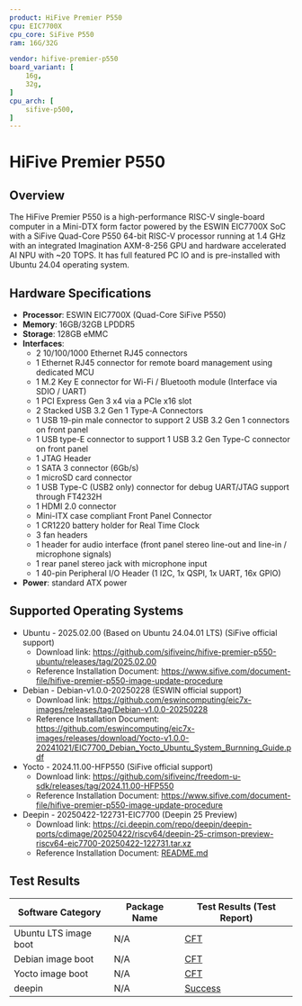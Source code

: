 ```yaml
---
product: HiFive Premier P550
cpu: EIC7700X
cpu_core: SiFive P550
ram: 16G/32G

vendor: hifive-premier-p550
board_variant: [
    16g,
    32g,
]
cpu_arch: [
    sifive-p500,
]
---
```


# HiFive Premier P550

## Overview

The HiFive Premier P550 is a high-performance RISC-V single-board computer in a Mini-DTX form factor powered by the ESWIN EIC7700X SoC with a SiFive Quad-Core P550 64-bit RISC-V processor running at 1.4 GHz with an integrated Imagination AXM-8-256 GPU and hardware accelerated AI NPU with ~20 TOPS. It has full featured PC IO and is pre-installed with Ubuntu 24.04 operating system.

## Hardware Specifications

- **Processor**: ESWIN EIC7700X (Quad-Core SiFive P550)
- **Memory**: 16GB/32GB LPDDR5
- **Storage**: 128GB eMMC
- **Interfaces**:
  - 2 10/100/1000 Ethernet RJ45 connectors
  - 1 Ethernet RJ45 connector for remote board management using dedicated MCU
  - 1 M.2 Key E connector for Wi-Fi / Bluetooth module (Interface via SDIO / UART)
  - 1 PCI Express Gen 3 x4 via a PCIe x16 slot
  - 2 Stacked USB 3.2 Gen 1 Type-A Connectors
  - 1 USB 19-pin male connector to support 2 USB 3.2 Gen 1 connectors on front panel
  - 1 USB type-E connector to support 1 USB 3.2 Gen Type-C connector on front panel
  - 1 JTAG Header
  - 1 SATA 3 connector (6Gb/s)
  - 1 microSD card connector
  - 1 USB Type-C (USB2 only) connector for debug UART/JTAG support through FT4232H
  - 1 HDMI 2.0 connector
  - Mini-ITX case compliant Front Panel Connector
  - 1 CR1220 battery holder for Real Time Clock
  - 3 fan headers
  - 1 header for audio interface (front panel stereo line-out and line-in / microphone signals)
  - 1 rear panel stereo jack with microphone input
  - 1 40-pin Peripheral I/O Header (1 I2C, 1x QSPI, 1x UART, 16x GPIO)
- **Power**: standard ATX power

## Supported Operating Systems

- Ubuntu - 2025.02.00 (Based on Ubuntu 24.04.01 LTS) (SiFive official support)
  - Download link: <https://github.com/sifiveinc/hifive-premier-p550-ubuntu/releases/tag/2025.02.00>
  - Reference Installation Document: <https://www.sifive.com/document-file/hifive-premier-p550-image-update-procedure>
- Debian - Debian-v1.0.0-20250228 (ESWIN official support)
  - Download link: <https://github.com/eswincomputing/eic7x-images/releases/tag/Debian-v1.0.0-20250228>
  - Reference Installation Document: <https://github.com/eswincomputing/eic7x-images/releases/download/Yocto-v1.0.0-20241021/EIC7700_Debian_Yocto_Ubuntu_System_Burnning_Guide.pdf>
- Yocto - 2024.11.00-HFP550 (SiFive official support)
  - Download link: <https://github.com/sifiveinc/freedom-u-sdk/releases/tag/2024.11.00-HFP550>
  - Reference Installation Document: <https://www.sifive.com/document-file/hifive-premier-p550-image-update-procedure>
- Deepin - 20250422-122731-EIC7700 (Deepin 25 Preview)
  - Download link: <https://ci.deepin.com/repo/deepin/deepin-ports/cdimage/20250422/riscv64/deepin-25-crimson-preview-riscv64-eic7700-20250422-122731.tar.xz>
  - Reference Installation Document: [README.md](./Deepin/README.md)

## Test Results

| Software Category     | Package Name | Test Results (Test Report) |
|-----------------------|--------------|----------------------------|
| Ubuntu LTS image boot | N/A          | [CFT][Ubuntu LTS]          |
| Debian image boot     | N/A          | [CFT][Debian]              |
| Yocto image boot      | N/A          | [CFT][Yocto]               |
| deepin                | N/A          | [Success][deepin]          |

[Ubuntu LTS]: ./Ubuntu/README_LTS.md
[Debian]: ./Debian/README.md
[Yocto]: ./Yocto/README.md
[deepin]: ./deepin/README.md

